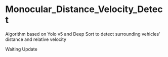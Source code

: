 # Monocular_Distance_Velocity_Detect
Algorithm based on Yolo v5 and Deep Sort to detect surrounding vehicles' distance and relative velocity

Waiting Update
